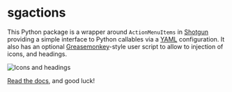 # sgactions

This Python package is a wrapper around `ActionMenuItems` in [Shotgun](http://www.shotgunsoftware.com) providing a simple interface to Python callables via a [YAML](http://www.yaml.org/) configuration. It also has an optional [Greasemonkey](http://en.wikipedia.org/wiki/Greasemonkey)-style user script to allow to injection of icons, and headings.

![Icons and headings](https://raw.github.com/westernx/sgactions/master/docs/_static/icons-screenshot.png)

[Read the docs](http://sgactions.readthedocs.org/), and good luck!
